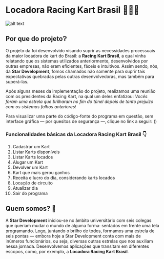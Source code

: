# Locadora Racing Kart Brasil 🚙🏁📍

![alt text](https://th.bing.com/th/id/OIP.egJsRDKEQN56kEzuCvDqIQHaE7?pid=ImgDet&rs=1)

## Por que do projeto❔

O projeto da foi desenvolvido visando suprir as necessidades processuais da maior locadora de kart do Brasil: a **Racing Kart Brasil**, a qual vinha relatando que os sistemas utilizados anteriormente, desenvolvidos por outras empresas, não eram eficientes, fáceis e intuitivos. Assim sendo, nós, da **Star Development**, fomos chamados não somente para suprir tais expectativas quebradas pelas outras desenvolvedoras, mas também para superá-las.

Após alguns meses da implementação do projeto, realizamos uma reunião com os presidentes da Racing Kart, na qual um deles enfatizou: *Vocês foram uma estrela que brilharam no fim do túnel depois de tanto prejuízo com os sistemas falhos anteriores!*

Para visualizar uma parte do código-fonte do programa em questão, sem interface gráfica — por quesitos de segurança —, clique no link a seguir: ()

### Funcionalidades básicas da Locadora Racing Kart Brasil 👇

1. Cadastrar um Kart
2. Listar Karts disponíveis
3. Listar Karts locados
4. Alugar um Kart
5. Devolver um Kart
6. Kart que mais gerou ganhos
7. Receita e lucro do dia, considerando karts locados
8. Locação de circuito
9. Atualizar dia
10. Sair do programa

## Quem somos? 🌟

A **Star Development** iniciou-se no âmbito universitário com seis colegas que queriam mudar o mundo de alguma forma: sentados em frente uma tela programando. Logo, juntando o brilho de todos, formamos uma estrela de seis pontas — embora hoje a Star Development conta com mais de inúmeros funcionários, ou seja, diversas outras estrelas que nos auxiliam nessa jornada.
Desenvolvemos aplicações que transitam em diferentes escopos, como, por exemplo, a **Locadora Racing Kart Brasil**.





